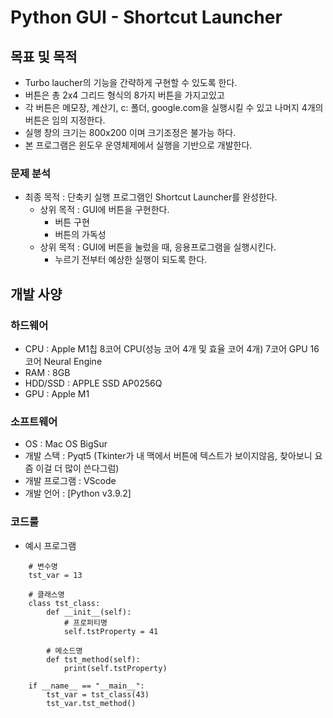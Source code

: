 # Python GUI - Shortcut Launcher

## 목표 및 목적
* Turbo laucher의 기능을 간략하게 구현할 수 있도록 한다.
* 버튼은 총 2x4 그리드 형식의 8가지 버튼을 가지고있고 
* 각 버튼은 메모장, 계산기, c: 폴더, google.com을 실행시킬 수 있고 나머지 4개의 버튼은 임의 지정한다.
* 실행 창의 크기는 800x200 이며 크기조정은 불가능 하다.
* 본 프로그램은 윈도우 운영체제에서 실행을 기반으로 개발한다.
### 문제 분석
  
* 최종 목적 : 단축키 실행 프로그램인 Shortcut Launcher를 완성한다.
    * 상위 목적 : GUI에 버튼을 구현한다.
        * 버튼 구현
        * 버튼의 가독성
    * 상위 목적 : GUI에 버튼을 눌렀을 때, 응용프로그램을 실행시킨다.
        * 누르기 전부터 예상한 실행이 되도록 한다.

## 개발 사양

### 하드웨어
* CPU : Apple M1칩 8코어 CPU(성능 코어 4개 및 효율 코어 4개) 7코어 GPU 16코어 Neural Engine
* RAM : 8GB
* HDD/SSD : APPLE SSD AP0256Q
* GPU : Apple M1

### 소프트웨어
* OS : Mac OS BigSur
* 개발 스택 : Pyqt5 (Tkinter가 내 맥에서 버튼에 텍스트가 보이지않음, 찾아보니 요즘 이걸 더 많이 쓴다그럼)
* 개발 프로그램 : VScode 
* 개발 언어 : [Python v3.9.2]

### 코드룰
* 예시 프로그램

```
    # 변수명
    tst_var = 13

    # 클래스명
    class tst_class:
        def __init__(self):
            # 프로퍼티명
            self.tstProperty = 41

        # 메소드명
        def tst_method(self):
            print(self.tstProperty)
    
    if __name__ == "__main__":
        tst_var = tst_class(43)
        tst_var.tst_method()
```

  
